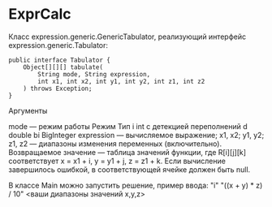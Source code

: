 # ExprCalc
Класс expression.generic.GenericTabulator, реализующий интерфейс expression.generic.Tabulator:

    public interface Tabulator {
        Object[][][] tabulate(
            String mode, String expression,
            int x1, int x2, int y1, int y2, int z1, int z2
        ) throws Exception;
    }
Аргументы

mode — режим работы
Режим	Тип
i	int с детекцией переполнений
d	double
bi	BigInteger
expression — вычисляемое выражение;
x1, x2; y1, y2; z1, z2 — диапазоны изменения переменных (включительно).
Возвращаемое значение — таблица значений функции, где R[i][j][k] соответствует x = x1 + i, y = y1 + j, z = z1 + k. Если вычисление завершилось ошибкой, в соответствующей ячейке должен быть null.

В классе Main можно запустить решение, пример ввода: "i" "((x + y) * z) / 10" <ваши диапазоны значений x,y,z>
